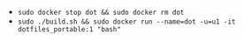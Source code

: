 - `sudo docker stop dot && sudo docker rm dot`
- `sudo ./build.sh && sudo docker run --name=dot -u=u1 -it dotfiles_portable:1 "bash"`
